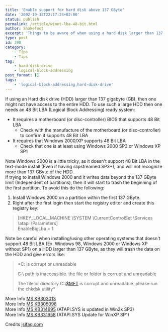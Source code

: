 ```yaml
---
title: 'Enable support for hard disk above 137 GByte'
date: '2002-10-12T22:17:24+02:00'
status: publish
permalink: /article/winnt-lba-48-bit.html
author: Snakefoot
excerpt: 'Things to be aware of when using a hard disk larger than 137 gigabyte.'
type: post
id: 398
category:
    - Tips
    - Tips
tag:
    - hard-disk-drive
    - logical-block-addressing
post_format: []
tags:
    - 'logical-block-addressing,hard-disk-drive'
---
```

If using an Hard disk drive (HDD) larger than 137 gigabyte (GB), then one might not have access to the entire HDD. To use such a large HDD then one needs an 48 Bit LBA (Logical Block Addressing) ready system:

- It requires a motherboard (or disc-controller) BIOS that supports 48 Bit LBA 
  - Check with the manufacture of the motherboard (or disc-controller) to confirm it supports 48 Bit LBA
- It requires that Windows 2000/XP supports 48 Bit LBA 
  - Check that one is at least using Windows 2000 SP3 or Windows XP SP1
 
 Note Windows 2000 is a little tricky, as it doesn't support 48 Bit LBA in the text-mode install (Even if having slipstreamed SP3+), and will not recognize more than 137 GByte of the HDD.  
 If trying to install Windows 2000 and it writes data beyond the 137 GByte limit (Independent of partitions), then it will start to trash the beginning of the first partition. To avoid this do the following:
1. Install Windows 2000 on a partition within the first 137 GByte.
2. Right after the first login then start the registry editor and create this registry key:
 > \[HKEY\_LOCAL\_MACHINE \\SYSTEM \\CurrentControlSet \\Services \\atapi \\Parameters\]  
 >  EnableBigLba = 1
 
 Note be careful when installing/using other operating systems that doesn't support 48 Bit LBA (Ex. Windows 98, Windows 2000 or Windows XP without SP1) on a HDD larger than 137 GByte, as they will trash the data on the HDD and give errors like:
> *C: is corrupt or unreadable  
>   
>  C:\\ path is inaccessible. the file or folder is corrupt and unreadable  
>   
>  The file or directory C:\\[$MFT](/article/winnt-ntfs-mft.html) is corrupt and unreadable. please run the chkdsk utility*

 More Info [MS KB303013](http://support.microsoft.com/kb/303013 "How to Enable 48-bit Logical Block Addressing Support for ATAPI Disk Drives in Windows XP [Q303013]")  
 More Info [MS KB305098](http://support.microsoft.com/kb/305098 "48-bit LBA Support for ATAPI Disk Drives in Windows 2000 [Q305098]")  
 More Info [MS KB314695](http://support.microsoft.com/kb/314695 "Mirrored Drives Larger Than 137 GB Perform Slowly [Q314695]") (ATAPI.SYS is updated in Win2k SP3)  
 More Info [MS KB331958](http://support.microsoft.com/kb/331958 "Hard Disk May Become Corrupted When Entering Standby or Hibernation or When Writing a Memory Dump [Q331958]") (ATAPI.SYS Update for WinXP SP1)  
  
 Credits [jsifaq.com](http://www.jsifaq.com/)